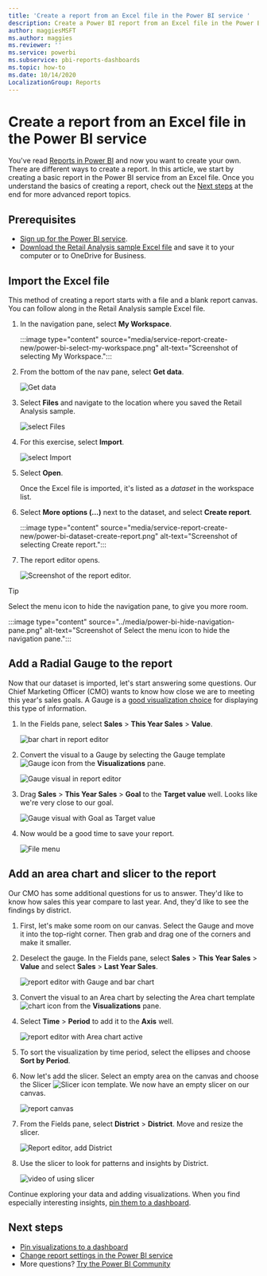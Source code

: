 ```yaml
---
title: 'Create a report from an Excel file in the Power BI service '
description: Create a Power BI report from an Excel file in the Power BI service.
author: maggiesMSFT
ms.author: maggies
ms.reviewer: ''
ms.service: powerbi
ms.subservice: pbi-reports-dashboards
ms.topic: how-to
ms.date: 10/14/2020
LocalizationGroup: Reports
---
```

# Create a report from an Excel file in the Power BI service
You've read [Reports in Power BI](../consumer/end-user-reports.md) and now you want to create your own. There are different ways to create a report. In this article, we start by creating a basic report in the Power BI service from an Excel file. Once you understand the basics of creating a report, check out the [Next steps](#next-steps) at the end for more advanced report topics.  

## Prerequisites
- [Sign up for the Power BI service](../fundamentals/service-self-service-signup-for-power-bi.md). 
- [Download the Retail Analysis sample Excel file](https://go.microsoft.com/fwlink/?LinkId=529778) and save it to your computer or to OneDrive for Business.

## Import the Excel file
This method of creating a report starts with a file and a blank report canvas. You can follow along in the Retail Analysis sample Excel file.

1. In the navigation pane, select **My Workspace**.
   
   :::image type="content" source="media/service-report-create-new/power-bi-select-my-workspace.png" alt-text="Screenshot of selecting My Workspace.":::
2. From the bottom of the nav pane, select **Get data**.
   
   ![Get data](media/service-report-create-new/power-bi-get-data3.png)
3. Select **Files** and navigate to the location where you saved the Retail Analysis sample.
   
    ![select Files](media/service-report-create-new/power-bi-select-files.png)
4. For this exercise, select **Import**.
   
   ![select Import](media/service-report-create-new/power-bi-import.png)
5. Select **Open**.

   Once the Excel file is imported, it's listed as a *dataset* in the workspace list.

1. Select **More options (...)** next to the dataset, and select **Create report**.
   
   :::image type="content" source="media/service-report-create-new/power-bi-dataset-create-report.png" alt-text="Screenshot of selecting Create report.":::
6. The report editor opens. 
   
   ![Screenshot of the report editor.](media/service-report-create-new/power-bi-blank-report.png)

> [!TIP]
> Select the menu icon to hide the navigation pane, to give you more room.
> 
> :::image type="content" source="../media/power-bi-hide-navigation-pane.png" alt-text="Screenshot of Select the menu icon to hide the navigation pane.":::


## Add a Radial Gauge to the report
Now that our dataset is imported, let's start answering some questions.  Our Chief Marketing Officer (CMO) wants to know how close we are to meeting this year's sales goals. A Gauge is a [good visualization choice](../visuals/power-bi-report-visualizations.md) for displaying this type of information.

1. In the Fields pane, select **Sales** > **This Year Sales** > **Value**.
   
    ![bar chart in report editor](media/service-report-create-new/power-bi-report-step1.png)
2. Convert the visual to a Gauge by selecting the Gauge template ![Gauge icon](media/service-report-create-new/powerbi-gauge-icon.png) from the **Visualizations** pane.
   
    ![Gauge visual in report editor](media/service-report-create-new/power-bi-report-step2.png)
3. Drag **Sales** > **This Year Sales** > **Goal** to the **Target value** well. Looks like we're very close to our goal.
   
    ![Gauge visual with Goal as Target value](media/service-report-create-new/power-bi-report-step3.png)
4. Now would be a good time to save your report.
   
   ![File menu](media/service-report-create-new/powerbi-save.png)

## Add an area chart and slicer to the report
Our CMO has some additional questions for us to answer. They'd like to know how sales this year compare to last year. And, they'd like to see the findings by district.

1. First, let's make some room on our canvas. Select the Gauge and move it into the top-right corner. Then grab and drag one of the corners and make it smaller.
2. Deselect the gauge. In the Fields pane, select **Sales** > **This Year Sales** > **Value** and select **Sales** > **Last Year Sales**.
   
    ![report editor with Gauge and bar chart](media/service-report-create-new/power-bi-report-step4.png)
3. Convert the visual to an Area chart by selecting the Area chart template ![chart icon](media/service-report-create-new/power-bi-areachart-icon.png) from the **Visualizations** pane.
4. Select **Time** > **Period** to add it to the **Axis** well.
   
    ![report editor with Area chart active](media/service-report-create-new/power-bi-report-step5.png)
5. To sort the visualization by time period, select the ellipses and choose **Sort by Period**.
6. Now let's add the slicer. Select an empty area on the canvas and choose the Slicer ![Slicer icon](media/service-report-create-new/power-bi-slicer-icon.png) template. We now have an empty slicer on our canvas.
   
    ![report canvas](media/service-report-create-new/power-bi-report-step6.png)    
7. From the Fields pane, select **District** > **District**. Move and resize the slicer.
   
    ![Report editor, add District](media/service-report-create-new/power-bi-report-step7.png)  
8. Use the slicer to look for patterns and insights by District.
   
   ![video of using slicer](media/service-report-create-new/power-bi-slicer-video2.gif)  

Continue exploring your data and adding visualizations. When you find especially interesting insights, [pin them to a dashboard](service-dashboard-pin-tile-from-report.md).

## Next steps

* [Pin visualizations to a dashboard](service-dashboard-pin-tile-from-report.md)
* [Change report settings in the Power BI service](power-bi-report-settings.md)
* More questions? [Try the Power BI Community](https://community.powerbi.com/)
